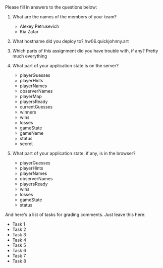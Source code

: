 Please fill in answers to the questions below:


1. What are the names of the members of your team?
    - Alexey Petrusevich
    - Kia Zafar
    

2. What hostname did you deploy to?
hw06.quickjohnny.art


3. Which parts of this assignment did you have trouble with, if any?
Pretty much everything


4. What part of your application state is on the server?
   - playerGuesses
   - playerHints
   - playerNames
   - observerNames
   - playerMap 
   - playersReady
   - currentGuesses
   - winners
   - wins
   - losses
   - gameState
   - gameName
   - status
   - secret


5. What part of your application state, if any, is in the browser?
   - playerGuesses
   - playerHints
   - playerNames
   - observerNames
   - playersReady
   - wins
   - losses
   - gameState
   - status


And here's a list of tasks for grading comments. Just leave this here:
 - Task 1
 - Task 2
 - Task 3
 - Task 4
 - Task 5
 - Task 6
 - Task 7
 - Task 8
